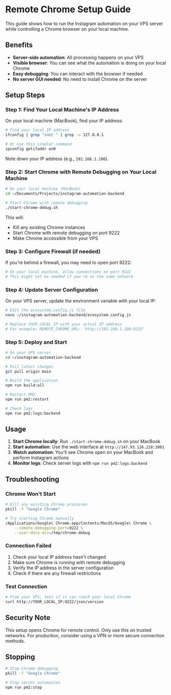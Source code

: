 # Remote Chrome Setup Guide

This guide shows how to run the Instagram automation on your VPS server while controlling a Chrome browser on your local machine.

## Benefits

- **Server-side automation**: All processing happens on your VPS
- **Visible browser**: You can see what the automation is doing on your local Chrome
- **Easy debugging**: You can interact with the browser if needed
- **No server GUI needed**: No need to install Chrome on the server

## Setup Steps

### Step 1: Find Your Local Machine's IP Address

On your local machine (MacBook), find your IP address:

```bash
# Find your local IP address
ifconfig | grep "inet " | grep -v 127.0.0.1

# Or use this simpler command
ipconfig getifaddr en0
```

Note down your IP address (e.g., `192.168.1.100`).

### Step 2: Start Chrome with Remote Debugging on Your Local Machine

```bash
# On your local machine (MacBook)
cd ~/Documents/Projects/instagram-automation-backend

# Start Chrome with remote debugging
./start-chrome-debug.sh
```

This will:
- Kill any existing Chrome instances
- Start Chrome with remote debugging on port 9222
- Make Chrome accessible from your VPS

### Step 3: Configure Firewall (if needed)

If you're behind a firewall, you may need to open port 9222:

```bash
# On your local machine, allow connections on port 9222
# This might not be needed if you're on the same network
```

### Step 4: Update Server Configuration

On your VPS server, update the environment variable with your local IP:

```bash
# Edit the ecosystem.config.js file
nano ~/instagram-automation-backend/ecosystem.config.js

# Replace YOUR_LOCAL_IP with your actual IP address
# For example: REMOTE_CHROME_URL: 'http://192.168.1.100:9222'
```

### Step 5: Deploy and Start

```bash
# On your VPS server
cd ~/instagram-automation-backend

# Pull latest changes
git pull origin main

# Build the application
npm run build:all

# Restart PM2
npm run pm2:restart

# Check logs
npm run pm2:logs:backend
```

## Usage

1. **Start Chrome locally**: Run `./start-chrome-debug.sh` on your MacBook
2. **Start automation**: Use the web interface at `http://147.93.126.228:3001`
3. **Watch automation**: You'll see Chrome open on your MacBook and perform Instagram actions
4. **Monitor logs**: Check server logs with `npm run pm2:logs:backend`

## Troubleshooting

### Chrome Won't Start
```bash
# Kill any existing Chrome processes
pkill -f "Google Chrome"

# Try starting Chrome manually
/Applications/Google\ Chrome.app/Contents/MacOS/Google\ Chrome \
    --remote-debugging-port=9222 \
    --user-data-dir=/tmp/chrome-debug
```

### Connection Failed
1. Check your local IP address hasn't changed
2. Make sure Chrome is running with remote debugging
3. Verify the IP address in the server configuration
4. Check if there are any firewall restrictions

### Test Connection
```bash
# From your VPS, test if it can reach your local Chrome
curl http://YOUR_LOCAL_IP:9222/json/version
```

## Security Note

This setup opens Chrome for remote control. Only use this on trusted networks. For production, consider using a VPN or more secure connection methods.

## Stopping

```bash
# Stop Chrome debugging
pkill -f "Google Chrome"

# Stop server automation
npm run pm2:stop
```
